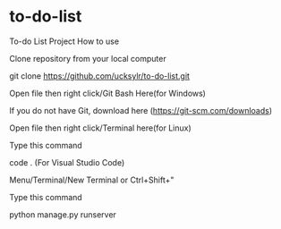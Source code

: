# to-do-list
To-do List Project
How to use

Clone repository from your local computer

git clone https://github.com/ucksylr/to-do-list.git

Open file then right click/Git Bash Here(for Windows)

If you do not have Git, download here (https://git-scm.com/downloads)


Open file then right click/Terminal here(for Linux)

Type this command

code . (For Visual Studio Code)

Menu/Terminal/New Terminal or Ctrl+Shift+"

Type this command

python manage.py runserver

